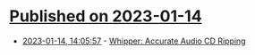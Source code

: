 # [Published on 2023-01-14](index.md)

* [2023-01-14, 14:05:57](https://news.ycombinator.com/item?id=34380388) - [Whipper: Accurate Audio CD Ripping](https://github.com/whipper-team/whipper)
